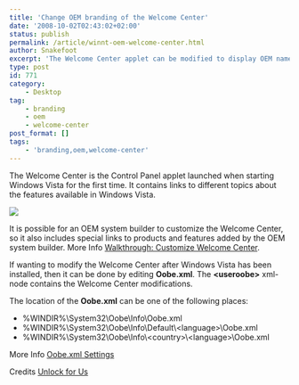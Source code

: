 ```yaml
---
title: 'Change OEM branding of the Welcome Center'
date: '2008-10-02T02:43:02+02:00'
status: publish
permalink: /article/winnt-oem-welcome-center.html
author: Snakefoot
excerpt: 'The Welcome Center applet can be modified to display OEM name and logo.'
type: post
id: 771
category:
    - Desktop
tag:
    - branding
    - oem
    - welcome-center
post_format: []
tags:
    - 'branding,oem,welcome-center'
---
```

The Welcome Center is the Control Panel applet launched when starting Windows Vista for the first time. It contains links to different topics about the features available in Windows Vista.

![](/tweak/winnt/pictures/vista-welcome-center.jpg)

 It is possible for an OEM system builder to customize the Welcome Center, so it also includes special links to products and features added by the OEM system builder. More Info [Walkthrough: Customize Welcome Center](http://technet.microsoft.com/en-us/library/cc749597.aspx).  
  
 If wanting to modify the Welcome Center after Windows Vista has been installed, then it can be done by editing **Oobe.xml**. The **&lt;useroobe&gt;** xml-node contains the Welcome Center modifications.  
  
 The location of the **Oobe.xml** can be one of the following places:
- %WINDIR%\\System32\\Oobe\\Info\\Oobe.xml
- %WINDIR%\\System32\\Oobe\\Info\\Default\\&lt;language&gt;\\Oobe.xml
- %WINDIR%\\System32\\Oobe\\Info\\&lt;country&gt;\\&lt;language&gt;\\Oobe.xml
 
 More Info [Oobe.xml Settings](http://technet.microsoft.com/en-us/library/cc722154.aspx)  
  
 Credits [Unlock for Us](http://unlockforus.blogspot.com/2008/01/branding-your-windows-vista-computer.html "Branding your Windows Vista Computer")